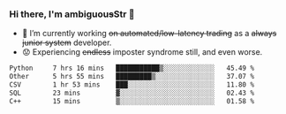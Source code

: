 ### Hi there, I'm ambiguou~~s~~Str 👋

<!--
**ambiguoustexture/ambiguoustexture** is a ✨ _special_ ✨ repository because its `README.md` (this file) appears on your GitHub profile.

Here are some ideas to get you started:
-->
- 🔭 I’m currently working ~~on automated/low-latency trading~~ as a ~~always junior system~~ developer.
- :worried: Experiencing ~~endless~~ imposter syndrome still, and even worse.

<!--START_SECTION:waka-->

```txt
Python     7 hrs 16 mins   ███████████▒░░░░░░░░░░░░░   45.49 %
Other      5 hrs 55 mins   █████████▒░░░░░░░░░░░░░░░   37.07 %
CSV        1 hr 53 mins    ███░░░░░░░░░░░░░░░░░░░░░░   11.80 %
SQL        23 mins         ▓░░░░░░░░░░░░░░░░░░░░░░░░   02.43 %
C++        15 mins         ▒░░░░░░░░░░░░░░░░░░░░░░░░   01.58 %
```

<!--END_SECTION:waka-->
